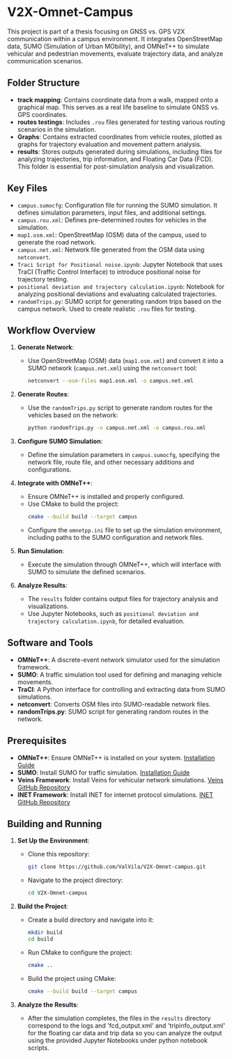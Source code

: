 # V2X-Omnet-Campus

This project is part of a thesis focusing on GNSS vs. GPS V2X communication within a campus environment. It integrates OpenStreetMap data, SUMO (Simulation of Urban MObility), and OMNeT++ to simulate vehicular and pedestrian movements, evaluate trajectory data, and analyze communication scenarios.

## Folder Structure

- **track mapping**: Contains coordinate data from a walk, mapped onto a graphical map. This serves as a real life baseline to simulate GNSS vs. GPS coordinates.
- **routes testings**: Includes `.rou` files generated for testing various routing scenarios in the simulation.
- **Graphs**: Contains extracted coordinates from vehicle routes, plotted as graphs for trajectory evaluation and movement pattern analysis.
- **results**: Stores outputs generated during simulations, including files for analyzing trajectories, trip information, and Floating Car Data (FCD). This folder is essential for post-simulation analysis and visualization.

## Key Files

- `campus.sumocfg`: Configuration file for running the SUMO simulation. It defines simulation parameters, input files, and additional settings.
- `campus.rou.xml`: Defines pre-determined routes for vehicles in the simulation.
- `map1.osm.xml`: OpenStreetMap (OSM) data of the campus, used to generate the road network.
- `campus.net.xml`: Network file generated from the OSM data using `netconvert`.
- `Traci Script for Positional noise.ipynb`: Jupyter Notebook that uses TraCI (Traffic Control Interface) to introduce positional noise for trajectory testing.
- `positional deviation and trajectory calculation.ipynb`: Notebook for analyzing positional deviations and evaluating calculated trajectories.
- `randomTrips.py`: SUMO script for generating random trips based on the campus network. Used to create realistic `.rou` files for testing.

## Workflow Overview

1. **Generate Network**:
   - Use OpenStreetMap (OSM) data (`map1.osm.xml`) and convert it into a SUMO network (`campus.net.xml`) using the `netconvert` tool:
     ```bash
     netconvert --osm-files map1.osm.xml -o campus.net.xml
     ```

2. **Generate Routes**:
   - Use the `randomTrips.py` script to generate random routes for the vehicles based on the network:
     ```bash
     python randomTrips.py -n campus.net.xml -o campus.rou.xml
     ```

3. **Configure SUMO Simulation**:
   - Define the simulation parameters in `campus.sumocfg`, specifying the network file, route file, and other necessary additions and configurations.

4. **Integrate with OMNeT++**:
   - Ensure OMNeT++ is installed and properly configured.
   - Use CMake to build the project:
     ```bash
     cmake --build build --target campus
     ```
   - Configure the `omnetpp.ini` file to set up the simulation environment, including paths to the SUMO configuration and network files.

5. **Run Simulation**:
   - Execute the simulation through OMNeT++, which will interface with SUMO to simulate the defined scenarios.

6. **Analyze Results**:
   - The `results` folder contains output files for trajectory analysis and visualizations.
   - Use Jupyter Notebooks, such as `positional deviation and trajectory calculation.ipynb`, for detailed evaluation.

## Software and Tools

- **OMNeT++**: A discrete-event network simulator used for the simulation framework.
- **SUMO**: A traffic simulation tool used for defining and managing vehicle movements.
- **TraCI**: A Python interface for controlling and extracting data from SUMO simulations.
- **netconvert**: Converts OSM files into SUMO-readable network files.
- **randomTrips.py**: SUMO script for generating random routes in the network.

## Prerequisites

- **OMNeT++**: Ensure OMNeT++ is installed on your system. [Installation Guide](https://omnetpp.org/)
- **SUMO**: Install SUMO for traffic simulation. [Installation Guide](https://sumo.dlr.de/docs/Installing.html)
- **Veins Framework**: Install Veins for vehicular network simulations. [Veins GitHub Repository](https://github.com/sommer/veins)
- **INET Framework**: Install INET for internet protocol simulations. [INET GitHub Repository](https://github.com/inet-framework/inet)

## Building and Running

1. **Set Up the Environment**:
   - Clone this repository:
     ```bash
     git clone https://github.com/ValVila/V2X-Omnet-campus.git
     ```
   - Navigate to the project directory:
     ```bash
     cd V2X-Omnet-campus
     ```

2. **Build the Project**:
   - Create a build directory and navigate into it:
     ```bash
     mkdir build
     cd build
     ```
   - Run CMake to configure the project:
     ```bash
     cmake ..
     ```
   - Build the project using CMake:
     ```bash
     cmake --build build --target campus
     ```

3. **Analyze the Results**:
   - After the simulation completes, the files in the `results` directory correspond to the logs and 'fcd_output.xml' and 'tripinfo_output.xml' for the floating car data and trip data so you can analyze the output using the provided Jupyter Notebooks under python notebook scripts.
